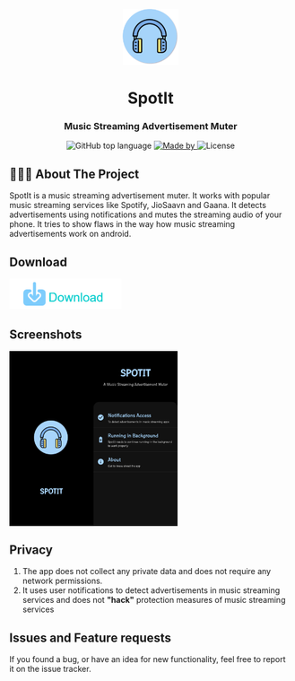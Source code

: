 <p align="center">
 
   <img src="spotit.png" alt="Logo" width="100" height="100">

  <h1 align="center">SpotIt</h3>

  <h3 align="center">
    Music Streaming Advertisement Muter
  </h3>
</p>

<p align="center">
  <img alt="GitHub top language" src="https://img.shields.io/badge/language-Kotlin-brightgreen">

  <a href="https://www.linkedin.com/in/eliasgcf/">
    <img alt="Made by" src="https://img.shields.io/badge/made%20by-Rohit%20Chaudhari-blueviolet">
  </a>

  <img alt="License" src="https://img.shields.io/badge/license-GPLv3-orange">
</p>

##  👨🏻‍💻 About The Project
SpotIt is a music streaming advertisement muter. It works with popular music streaming services like Spotify, JioSaavn and Gaana. It detects advertisements using notifications and mutes the streaming audio of your phone. It tries to show flaws in the way how music streaming advertisements work on android.

## Download
<img src="download.png" width="200" alt="Download the app">

## Screenshots
<div style="display:flex;">
<img src="Screenshots/2.jpg" width="150">
<img src="Screenshots/1.jpg" width="150">
</div>

## Privacy
1. The app does not collect any private data and does not require any network permissions.
2. It uses user notifications to detect advertisements in music streaming services and does not <b>"hack"</b> protection measures of music streaming services

## Issues and Feature requests
If you found a bug, or have an idea for new functionality, feel free to report it on the issue tracker.
